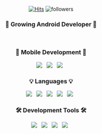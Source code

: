 <div align="center">
  
  
  
  [![Hits](https://hits.seeyoufarm.com/api/count/incr/badge.svg?url=https%3A%2F%2Fgithub.com%2Fangrypodo&count_bg=%235C6BC0&title_bg=%23B8BEEF&icon=smugmug.svg&icon_color=%23000000&title=hits&edge_flat=true)](https://hits.seeyoufarm.com)
  ![followers](https://img.shields.io/github/followers/angrypodo?style=social)

  ### 🌱 Growing Android Developer 🌱
  
</div>

<br>

<h3 align="center">📱 Mobile Development 📱</h3>
<div align="center">
  <img src="https://img.shields.io/badge/Android-3DDC84?style=for-the-badge&logo=android&logoColor=white"/> &nbsp
   <img src="https://img.shields.io/badge/Android%20Studio-3DDC84.svg?&style=for-the-badge&logo=Android%20Studio&logoColor=white"/> &nbsp
  <img src="https://img.shields.io/badge/Jetpack%20Compose-4285F4?style=for-the-badge&logo=jetpackcompose&logoColor=white"/> &nbsp
</div>

<h3 align="center">💡 Languages 💡</h3>
<div align="center">
  <img src="https://img.shields.io/badge/Java-007396?style=for-the-badge&logo=java&logoColor=white"/> &nbsp
  <img src="https://img.shields.io/badge/Kotlin-7F52FF?style=for-the-badge&logo=Kotlin&logoColor=white"/> &nbsp
  <img src="https://img.shields.io/badge/C-A8B9CC?style=for-the-badge&logo=c&logoColor=white"/> &nbsp
  <img src="https://img.shields.io/badge/Python-3776AB?style=for-the-badge&logo=Python&logoColor=white"/> &nbsp
  <img src="https://img.shields.io/badge/JavaScript-F7DF1E?style=for-the-badge&logo=JavaScript&logoColor=black"/> &nbsp
</div>

<h3 align="center">🛠 Development Tools 🛠</h3>
<div align="center">
  <img src="https://img.shields.io/badge/git-F05032?style=for-the-badge&logo=git&logoColor=white"/> &nbsp
  <img src="https://img.shields.io/badge/github-181717?style=for-the-badge&logo=github&logoColor=white"/> &nbsp
  <img src="https://img.shields.io/badge/Notion-000000?style=for-the-badge&logo=notion&logoColor=white"/> &nbsp
  <img src="https://img.shields.io/badge/Postman-FF6C37?style=for-the-badge&logo=postman&logoColor=white"/> &nbsp
</div>

<br>

<div align="center">

</div>

<div align="center">
  
</div>
